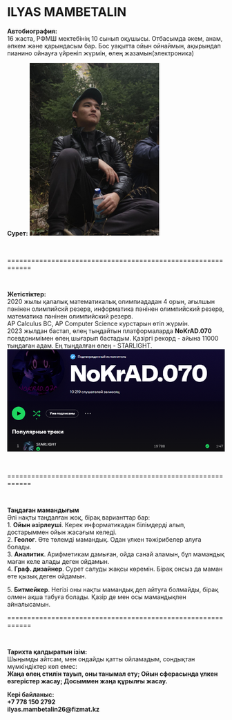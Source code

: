 <!DOCTYPE html>
<html lang="kk">
<head>
    <meta charset="UTF-8">
    <meta name="viewport" content="width=device-width, initial-scale=1.0">
    <title>ILYAS PORTFOLIO</title>
</head>
<body>

<h1>ILYAS MAMBETALIN</h1>

<p><strong>Автобиография:</strong> <br>  
        16 жаста, РФМШ мектебінің 10 сынып оқушысы.  
        Отбасымда әкем, анам, әпкем және қарындасым бар.  Бос уақытта ойын ойнаймын, ақырындап пианино ойнауға үйреніп жүрмін, өлең жазамын(электроника)
</p>

<p><strong>Сурет:</strong>

<img src="IMG/AIII KAKOI KRASAVAAA.jpg" width="300"> 
    </p>  
    <br>
    <p>============================================================</p>
    <br>
    <p><strong>Жетістіктер:</strong> <br>
        2020 жылы қалалық математикалық олимпиададан 4 орын, ағылшын пәнінен олимпийскй резерв, информатика пәнінен олимпийский резерв, математика пәнінен олимпийский резерв. <br> 
	AP Calculus BC, AP Computer Science курстарын өтіп жүрмін.<br>
        2023 жылдан бастап, өлең тыңдайтын платформаларда <strong>NoKrAD.070</strong> псевдонимімен өлең шығарып бастадым.
	Қазіргі рекорд - айына 11000 тыңдаған адам.
	Ең тыңдалған өлең - STARLIGHT.<br>
	<img src="IMG/Снимок экрана 2025-02-24 204907.png">
</p>
    <br>
    <p>============================================================</p>
    <br>
    	<p><strong>Таңдаған мамандығым</strong> <br>
	Әлі нақты таңдалған жоқ, бірақ варианттар бар:<br>
	1. <strong>Ойын әзірлеуші</strong>. Керек информатикадан білімдерді алып, достарыммен ойын жасағым келеді.<br>
	2. <strong>Геолог</strong>. Өте төлемді мамандық. Одан үлкен тәжірибелер алуға болады.<br>
	3. <strong>Аналитик</strong>. Арифметикам дамыған, ойда санай аламын, бұл мамандық маған келе алады деген ойдамын.<br>
	4. <strong>Граф. дизайнер</strong>. Сурет салуды жақсы көремін. Бірақ онсыз да маман өте қызық деген ойдамын.<br></p>
	5. <strong> Битмейкер</strong>. Негізі оны нақты мамандық деп айтуға болмайды, бірақ олмен ақша табуға болады. Қазір де мен осы мамандықпен айналысамын.
    <br>
    <p>============================================================</p>
    <br>
     <p><strong>Тарихта қалдыратын ізім:</strong><br>
	Шыңымды айтсам, мен ондайды қатты ойламадым, сондықтан мүмкіндіктер көп емес:<br>
	<strong>Жаңа өлең стилін тауып, оны танымал ету; Ойын сферасында үлкен өзгерістер жасау; Досыммен жаңа құрылғы жасау.</strong>
	<br>
	<p><strong>Кері байланыс:<br>+7 778 150 2792<br>ilyas.mambetalin26@fizmat.kz</strong></p>
</html>
